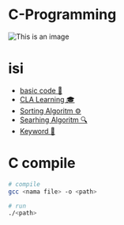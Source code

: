 # C-Programming

![This is an image](https://upload.wikimedia.org/wikipedia/commons/thumb/3/35/The_C_Programming_Language_logo.svg/564px-The_C_Programming_Language_logo.svg.png)

# isi

- [basic code 🔧](https://github.com/H7mei/C-Language/tree/main/basic)
- [CLA Learning 🎓](https://github.com/H7mei/C-Language/tree/main/cla)
- [Sorting Algoritm ⚙️](https://github.com/H7mei/C-Language/tree/main/sorting)
- [Searhing Algoritm 🔍](https://github.com/H7mei/C-Language/tree/main/searching)
- [Keyword 📖](https://github.com/H7mei/C-Language/tree/main/keyword/README.md)

# C compile

```bash
# compile
gcc <nama file> -o <path>

# run
./<path>

```
